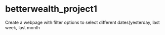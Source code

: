 # betterwealth_project1
Create a webpage with filter options to select different dates(yesterday, last week, last month
